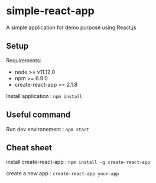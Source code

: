 # simple-react-app #

A simple application for demo purpose using React.js

## Setup ##

Requirements:
- node >= v11.12.0
- npm >= 6.9.0
- create-react-app >= 2.1.8

Install application : `npm install`

## Useful command ##

Run dev environement : `npm start`

## Cheat sheet ##

install create-react-app : `npm install -g create-react-app`

create a new app : `create-react-app your-app`

